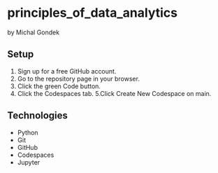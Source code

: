 # principles_of_data_analytics

by Michal Gondek

## Setup

1. Sign up for a free GitHub account.
2. Go to the repository page in your browser.
3. Click the green Code button.
4. Click the Codespaces tab.
5.Click Create New Codespace on main.

## Technologies

- Python    
- Git
- GitHub
- Codespaces
- Jupyter
